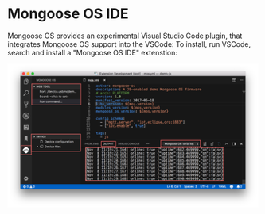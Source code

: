 # Mongoose OS IDE

Mongoose OS provides an experimental Visual Studio Code plugin,
that integrates Mongoose OS support into the VSCode:
To install, run VSCode, search and install a "Mongoose OS IDE" extenstion:

![](images/ide.png)


